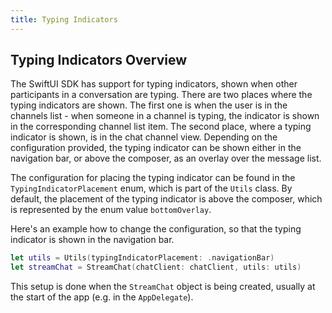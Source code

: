 ```yaml
---
title: Typing Indicators
---
```


## Typing Indicators Overview

The SwiftUI SDK has support for typing indicators, shown when other participants in a conversation are typing. There are two places where the typing indicators are shown. The first one is when the user is in the channels list - when someone in a channel is typing, the indicator is shown in the corresponding channel list item. The second place, where a typing indicator is shown, is in the chat channel view. Depending on the configuration provided, the typing indicator can be shown either in the navigation bar, or above the composer, as an overlay over the message list. 

The configuration for placing the typing indicator can be found in the `TypingIndicatorPlacement` enum, which is part of the `Utils`  class. By default, the placement of the typing indicator is above the composer, which is represented by the enum value `bottomOverlay`.

Here's an example how to change the configuration, so that the typing indicator is shown in the navigation bar.

```swift
let utils = Utils(typingIndicatorPlacement: .navigationBar)        
let streamChat = StreamChat(chatClient: chatClient, utils: utils)
```

This setup is done when the `StreamChat` object is being created, usually at the start of the app (e.g. in the `AppDelegate`).